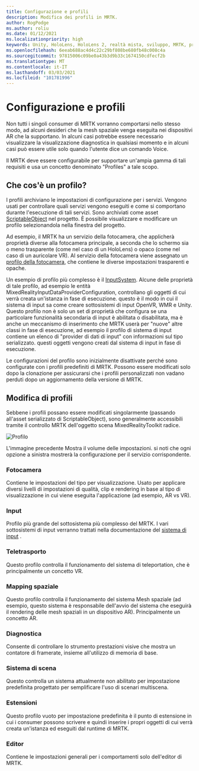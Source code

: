 ```yaml
---
title: Configurazione e profili
description: Modifica dei profili in MRTK.
author: RogPodge
ms.author: roliu
ms.date: 01/12/2021
ms.localizationpriority: high
keywords: Unity, HoloLens, HoloLens 2, realtà mista, sviluppo, MRTK, profilo MRTK
ms.openlocfilehash: 6eeab688ac4d4c22c29bf808be680fb48c008c4a
ms.sourcegitcommit: 97815006c09be0a43b3d9b33c1674150cdfecf2b
ms.translationtype: MT
ms.contentlocale: it-IT
ms.lasthandoff: 03/03/2021
ms.locfileid: "101781996"
---
```

# <a name="configuration-and-profiles"></a>Configurazione e profili

Non tutti i singoli consumer di MRTK vorranno comportarsi nello stesso modo, ad alcuni desideri che la mesh spaziale venga eseguita nei dispositivi AR che la supportano. In alcuni casi potrebbe essere necessario visualizzare la visualizzazione diagnostica in qualsiasi momento e in alcuni casi può essere utile solo quando l'utente dice un comando Voice.

Il MRTK deve essere configurabile per supportare un'ampia gamma di tali requisiti e usa un concetto denominato "Profiles" a tale scopo.

## <a name="what-is-a-profile"></a>Che cos'è un profilo?

I profili archiviano le impostazioni di configurazione per i servizi. Vengono usati per controllare quali servizi vengono eseguiti e come si comportano durante l'esecuzione di tali servizi. Sono archiviati come asset [ScriptableObject](https://docs.unity3d.com/Manual/class-ScriptableObject.html) nel progetto. È possibile visualizzare e modificare un profilo selezionandola nella finestra del progetto.

Ad esempio, il MRTK ha un servizio della fotocamera, che applicherà proprietà diverse alla fotocamera principale, a seconda che lo schermo sia o meno trasparente (come nel caso di un HoloLens) o opaco (come nel caso di un auricolare VR). Al servizio della fotocamera viene assegnato un [profilo della fotocamera](https://github.com/microsoft/MixedRealityToolkit-Unity/blob/mrtk_release/Assets/MixedRealityToolkit/Definitions/MixedRealityCameraProfile.cs), che contiene le diverse impostazioni trasparenti e opache.

Un esempio di profilo più complesso è il [InputSystem](https://github.com/microsoft/MixedRealityToolkit-Unity/blob/mrtk_release/Assets/MixedRealityToolkit/Definitions/InputSystem/MixedRealityInputSystemProfile.cs).
Alcune delle proprietà di tale profilo, ad esempio le entità MixedRealityInputDataProviderConfiguration, controllano gli oggetti di cui verrà creata un'istanza in fase di esecuzione. questo è il modo in cui il sistema di input sa come creare sottosistemi di input OpenVR, WMR e Unity. Questo profilo non è solo un set di proprietà che configura se una particolare funzionalità secondaria di input è abilitata o disabilitata, ma è anche un meccanismo di inserimento che MRTK userà per "nuove" altre classi in fase di esecuzione, ad esempio il profilo di sistema di input contiene un elenco di "provider di dati di input" con informazioni sul tipo serializzato. questi oggetti vengono creati dal sistema di input in fase di esecuzione.

Le configurazioni del profilo sono inizialmente disattivate perché sono configurate con i profili predefiniti di MRTK.
Possono essere modificati solo dopo la clonazione per assicurarsi che i profili personalizzati non vadano perduti dopo un aggiornamento della versione di MRTK.

## <a name="modifying-profiles"></a>Modifica di profili

Sebbene i profili possano essere modificati singolarmente (passando all'asset serializzato di ScriptableObject), sono generalmente accessibili tramite il controllo MRTK dell'oggetto scena MixedRealityToolkit radice.

![Profilo](../features/images/profiles/input_profile.png)

L'immagine precedente Mostra il volume delle impostazioni. si noti che ogni opzione a sinistra mostrerà la configurazione per il servizio corrispondente.

### <a name="camera"></a>Fotocamera

Contiene le impostazioni del tipo per visualizzazione. Usato per applicare diversi livelli di impostazioni di qualità, clip e rendering in base al tipo di visualizzazione in cui viene eseguita l'applicazione (ad esempio, AR vs VR).

### <a name="input"></a>Input

Profilo più grande del sottosistema più complesso del MRTK. I vari sottosistemi di input verranno trattati nella documentazione del [sistema di input](Terminology.md) .

### <a name="teleport"></a>Teletrasporto

Questo profilo controlla il funzionamento del sistema di teleportation, che è principalmente un concetto VR.

### <a name="spatial-mapping"></a>Mapping spaziale

Questo profilo controlla il funzionamento del sistema Mesh spaziale (ad esempio, questo sistema è responsabile dell'avvio del sistema che eseguirà il rendering delle mesh spaziali in un dispositivo AR). Principalmente un concetto AR.

### <a name="diagnostics"></a>Diagnostica

Consente di controllare lo strumento prestazioni visive che mostra un contatore di framerate, insieme all'utilizzo di memoria di base.

### <a name="scene-system"></a>Sistema di scena

Questo controlla un sistema attualmente non abilitato per impostazione predefinita progettato per semplificare l'uso di scenari multiscena.

### <a name="extensions"></a>Estensioni

Questo profilo vuoto per impostazione predefinita è il punto di estensione in cui i consumer possono scrivere e quindi inserire i propri oggetti di cui verrà creata un'istanza ed eseguiti dal runtime di MRTK.

### <a name="editor"></a>Editor

Contiene le impostazioni generali per i comportamenti solo dell'editor di MRTK.
